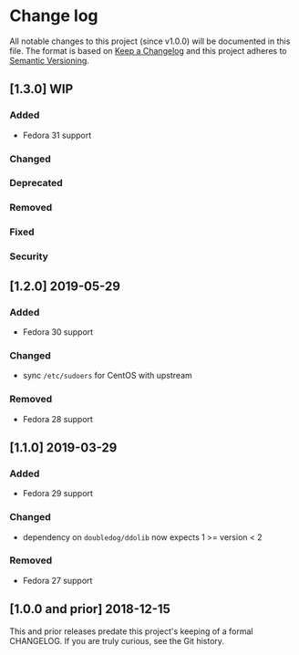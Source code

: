 <!--
# This file is part of the doubledog-sudo Puppet module.
# Copyright 2018-2019 John Florian
# SPDX-License-Identifier: GPL-3.0-or-later

Template

## [VERSION] DATE/WIP
### Added
### Changed
### Deprecated
### Removed
### Fixed
### Security

-->

# Change log

All notable changes to this project (since v1.0.0) will be documented in this file.  The format is based on [Keep a Changelog](http://keepachangelog.com/en/1.0.0/) and this project adheres to [Semantic Versioning](http://semver.org).

## [1.3.0] WIP
### Added
- Fedora 31 support
### Changed
### Deprecated
### Removed
### Fixed
### Security

## [1.2.0] 2019-05-29
### Added
- Fedora 30 support
### Changed
- sync `/etc/sudoers` for CentOS with upstream
### Removed
- Fedora 28 support

## [1.1.0] 2019-03-29
### Added
- Fedora 29 support
### Changed
- dependency on `doubledog/ddolib` now expects 1 >= version < 2
### Removed
- Fedora 27 support

## [1.0.0 and prior] 2018-12-15

This and prior releases predate this project's keeping of a formal CHANGELOG.  If you are truly curious, see the Git history.
